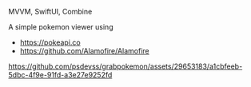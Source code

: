 MVVM, SwiftUI, Combine

A simple pokemon viewer using
- https://pokeapi.co
- https://github.com/Alamofire/Alamofire



https://github.com/psdevss/grabpokemon/assets/29653183/a1cbfeeb-5dbc-4f9e-91fd-a3e27e9252fd

